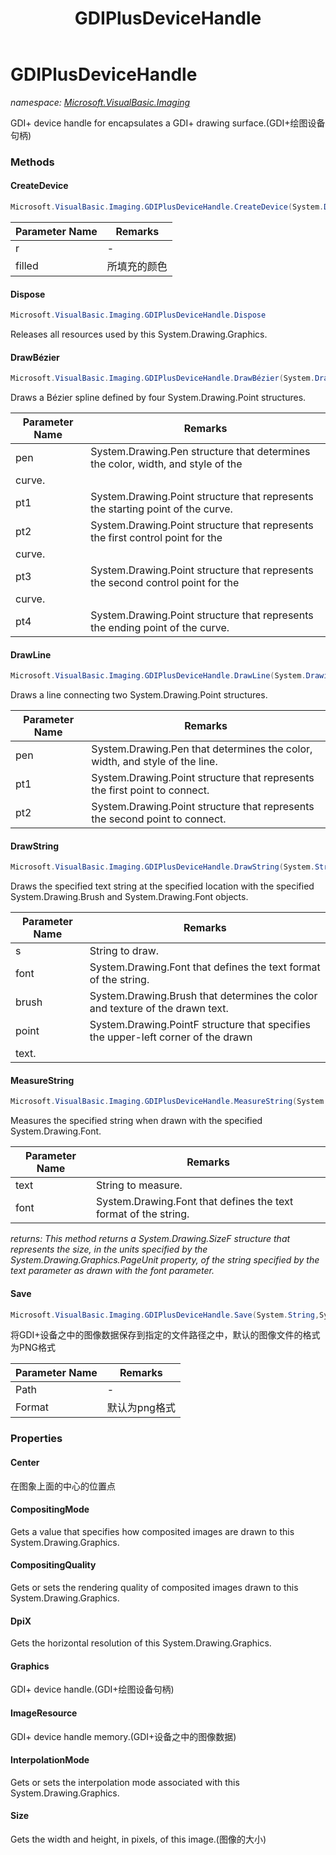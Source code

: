﻿---
title: GDIPlusDeviceHandle
---

# GDIPlusDeviceHandle
_namespace: [Microsoft.VisualBasic.Imaging](N-Microsoft.VisualBasic.Imaging.html)_

GDI+ device handle for encapsulates a GDI+ drawing surface.(GDI+绘图设备句柄)



### Methods

#### CreateDevice
```csharp
Microsoft.VisualBasic.Imaging.GDIPlusDeviceHandle.CreateDevice(System.Drawing.Size,System.Drawing.Color)
```


|Parameter Name|Remarks|
|--------------|-------|
|r|-|
|filled|所填充的颜色|


#### Dispose
```csharp
Microsoft.VisualBasic.Imaging.GDIPlusDeviceHandle.Dispose
```
Releases all resources used by this System.Drawing.Graphics.

#### DrawBézier
```csharp
Microsoft.VisualBasic.Imaging.GDIPlusDeviceHandle.DrawBézier(System.Drawing.Pen,System.Drawing.Point,System.Drawing.Point,System.Drawing.Point,System.Drawing.Point)
```
Draws a Bézier spline defined by four System.Drawing.Point structures.

|Parameter Name|Remarks|
|--------------|-------|
|pen|System.Drawing.Pen structure that determines the color, width, and style of the
 curve.|
|pt1|System.Drawing.Point structure that represents the starting point of the curve.|
|pt2|System.Drawing.Point structure that represents the first control point for the
 curve.|
|pt3|System.Drawing.Point structure that represents the second control point for the
 curve.|
|pt4|System.Drawing.Point structure that represents the ending point of the curve.|


#### DrawLine
```csharp
Microsoft.VisualBasic.Imaging.GDIPlusDeviceHandle.DrawLine(System.Drawing.Pen,System.Drawing.Point,System.Drawing.Point)
```
Draws a line connecting two System.Drawing.Point structures.

|Parameter Name|Remarks|
|--------------|-------|
|pen|System.Drawing.Pen that determines the color, width, and style of the line.|
|pt1|System.Drawing.Point structure that represents the first point to connect.|
|pt2|System.Drawing.Point structure that represents the second point to connect.|


#### DrawString
```csharp
Microsoft.VisualBasic.Imaging.GDIPlusDeviceHandle.DrawString(System.String,System.Drawing.Font,System.Drawing.Brush,System.Drawing.PointF)
```
Draws the specified text string at the specified location with the specified
 System.Drawing.Brush and System.Drawing.Font objects.

|Parameter Name|Remarks|
|--------------|-------|
|s|String to draw.|
|font|System.Drawing.Font that defines the text format of the string.|
|brush|System.Drawing.Brush that determines the color and texture of the drawn text.|
|point|System.Drawing.PointF structure that specifies the upper-left corner of the drawn
 text.|


#### MeasureString
```csharp
Microsoft.VisualBasic.Imaging.GDIPlusDeviceHandle.MeasureString(System.String,System.Drawing.Font)
```
Measures the specified string when drawn with the specified System.Drawing.Font.

|Parameter Name|Remarks|
|--------------|-------|
|text|String to measure.|
|font|System.Drawing.Font that defines the text format of the string.|

_returns: This method returns a System.Drawing.SizeF structure that represents the size,
 in the units specified by the System.Drawing.Graphics.PageUnit property, of the
 string specified by the text parameter as drawn with the font parameter._

#### Save
```csharp
Microsoft.VisualBasic.Imaging.GDIPlusDeviceHandle.Save(System.String,System.Drawing.Imaging.ImageFormat)
```
将GDI+设备之中的图像数据保存到指定的文件路径之中，默认的图像文件的格式为PNG格式

|Parameter Name|Remarks|
|--------------|-------|
|Path|-|
|Format|默认为png格式|



### Properties

#### Center
在图象上面的中心的位置点
#### CompositingMode
Gets a value that specifies how composited images are drawn to this System.Drawing.Graphics.
#### CompositingQuality
Gets or sets the rendering quality of composited images drawn to this System.Drawing.Graphics.
#### DpiX
Gets the horizontal resolution of this System.Drawing.Graphics.
#### Graphics
GDI+ device handle.(GDI+绘图设备句柄)
#### ImageResource
GDI+ device handle memory.(GDI+设备之中的图像数据)
#### InterpolationMode
Gets or sets the interpolation mode associated with this System.Drawing.Graphics.
#### Size
Gets the width and height, in pixels, of this image.(图像的大小)
